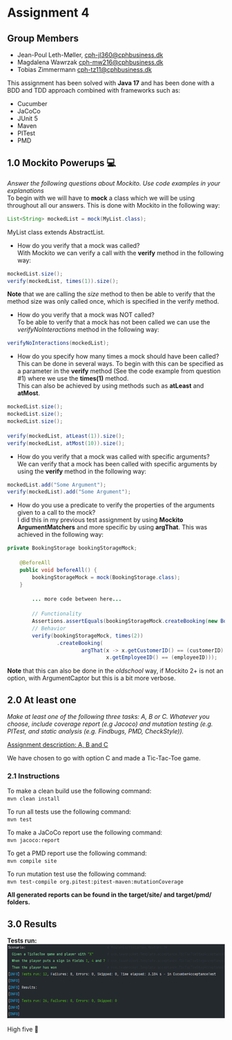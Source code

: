# Assignment 4  

## Group Members
  
- Jean-Poul Leth-Møller, cph-jl360@cphbusiness.dk  
- Magdalena Wawrzak cph-mw216@cphbusiness.dk  
- Tobias Zimmermann cph-tz11@cphbusiness.dk  
     
This assignment has been solved with **Java 17** and has been done with a BDD and TDD approach combined with frameworks such as:  
- Cucumber
- JaCoCo
- JUnit 5  
- Maven
- PITest
- PMD

    
## 1.0 Mockito Powerups :computer: 
*Answer the following questions about Mockito. Use code examples in your explanations*    
To begin with we will have to **mock** a class which we will be using throughout all our answers. This is done with Mockito in the following way:  
```java
List<String> mockedList = mock(MyList.class);  
``` 
    
MyList class extends AbstractList<String>.   
     
- How do you verify that a mock was called?   
With Mockito we can verify a call with the **verify** method in the following way:  
```java  
mockedList.size();  
verify(mockedList, times(1)).size();  
```  
**Note** that we are calling the *size* method to then be able to verify that the method size was only called once, which is specified in the verify method.  
 
- How do you verify that a mock was NOT called?  
To be able to verify that a mock has not been called we can use the *verifyNoInteractions* method in the following way:  
```java  
verifyNoInteractions(mockedList);  
```  
 
- How do you specify how many times a mock should have been called?  
This can be done in several ways. To begin with this can be specified as a parameter in the **verify** method (See the code example from question #1) where we use the **times(1)** method.  
This can also be achieved by using methods such as **atLeast** and **atMost**.  
```java  
mockedList.size();
mockedList.size();
mockedList.size();

verify(mockedList, atLeast(1)).size();
verify(mockedList, atMost(10)).size();  
```  
   
- How do you verify that a mock was called with specific arguments?  
We can verify that a mock has been called with specific arguments by using the **verify** method in the following way:  
```java  
mockedList.add("Some Argument");
verify(mockedList).add("Some Argument");  
```    
      
- How do you use a predicate to verify the properties of the arguments given to a call to the mock?  
I did this in my previous test assignment by using **Mockito ArgumentMatchers** and more specific by using **argThat**. This was achieved in the following way:  
```java  
private BookingStorage bookingStorageMock;  
  
    @BeforeAll
    public void beforeAll() {
        bookingStorageMock = mock(BookingStorage.class);  
    }  
  
        ... more code between here...  
  
        // Functionality  
        Assertions.assertEquals(bookingStorageMock.createBooking(new BookingCreation(customerID, employeeID, date, start, end)), actual);  
        // Behavior  
        verify(bookingStorageMock, times(2))  
                .createBooking(  
                        argThat(x -> x.getCustomerID() == (customerID) &&  
                                x.getEmployeeID() == (employeeID)));  
```  
  
**Note** that this can also be done in the *oldschool* way, if Mockito 2+ is not an option, with ArgumentCaptor but this is a bit more verbose.  
     
## 2.0 At least one
*Make at least one of the following three tasks: A, B or C. Whatever you choose, include coverage report (e.g Jacoco) and mutation testing (e.g. PITest, and static analysis (e.g. Findbugs, PMD, CheckStyle)).*

[Assignment description: A, B and C](https://github.com/Jean-Poul/Test-Assignment-4/blob/main/Assignment-04.pdf)  

We have chosen to go with option C and made a Tic-Tac-Toe game. 
  
### 2.1 Instructions

To make a clean build use the following command:  
`mvn clean install`  
  
To run all tests use the following command:  
`mvn test`    
  
To make a JaCoCo report use the following command:  
`mvn jacoco:report`  

To get a PMD report use the following command:  
`mvn compile site`
    
To run mutation test use the following command:  
`mvn test-compile org.pitest:pitest-maven:mutationCoverage`
  
**All generated reports can be found in the target/site/ and target/pmd/ folders.**    
  
## 3.0 Results  
**Tests run:**    
![Green test](https://github.com/Jean-Poul/Test-Assignment-4/blob/main/pictures/green-test.PNG)  
  
High five :raised_hands:
